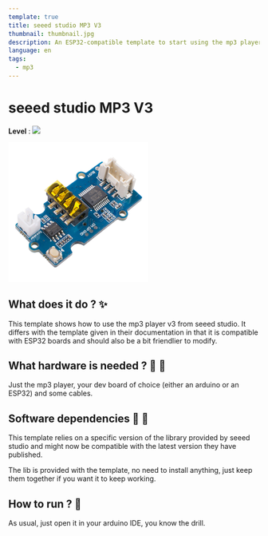 ```yaml
---
template: true
title: seeed studio MP3 V3
thumbnail: thumbnail.jpg
description: An ESP32-compatible template to start using the mp3 player v3 from seeed studio.
language: en
tags:
  - mp3
---
```


# seeed studio MP3 V3

**Level** : ![](https://img.shields.io/badge/Level-Advanced-red)

![](thumbnail.jpg)

## What does it do ? ✨

This template shows how to use the mp3 player v3 from seeed studio. It differs with the template given in their documentation in that it is compatible with ESP32 boards and should also be a bit friendlier to modify.

## What hardware is needed ? 💾 🔌

Just the mp3 player, your dev board of choice (either an arduino or an ESP32) and some cables.

## Software dependencies 🌈 📂

This template relies on a specific version of the library provided by seeed studio and might now be compatible with the latest version they have published.

The lib is provided with the template, no need to install anything, just keep them together if you want it to keep working.

## How to run ? 🚀

As usual, just open it in your arduino IDE, you know the drill.
